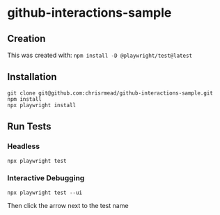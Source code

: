 # github-interactions-sample

## Creation
This was created with:
```npm install -D @playwright/test@latest```

## Installation
```
git clone git@github.com:chrisrmead/github-interactions-sample.git
npm install
npx playwright install 
```

## Run Tests
### Headless

```npx playwright test```

### Interactive Debugging
```npx playwright test --ui```

Then click the arrow next to the test name